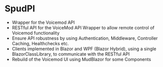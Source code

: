 # SpudPI

- Wrapper for the Voicemod API
- RESTful API for the VoiceMod API Wrapper to allow remote control of Voicemod functionality
- Ensure API robustness by using Authentication, Middleware, Controller Caching, Healthchecks etc.
- Clients implemented in Blazor and WPF (Blazor Hybrid), using a single BlazorClassLibrary, to communicate with the RESTful API
- Rebuild of the Voicemod UI using MudBlazor for some Components
